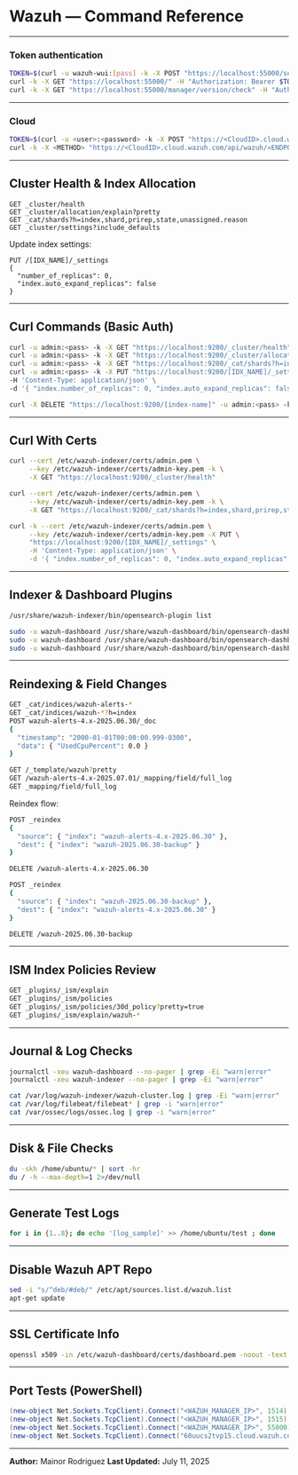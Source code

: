 # Wazuh — Command Reference

---

### Token authentication

```bash
TOKEN=$(curl -u wazuh-wui:[pass] -k -X POST "https://localhost:55000/security/user/authenticate?raw=true")
curl -k -X GET "https://localhost:55000/" -H "Authorization: Bearer $TOKEN"
curl -k -X GET "https://localhost:55000/manager/version/check" -H "Authorization: Bearer $TOKEN"
````

---

### Cloud

```bash
TOKEN=$(curl -u <user>:<password> -k -X POST "https://<CloudID>.cloud.wazuh.com/api/wazuh/security/user/authenticate?raw=true")
curl -k -X <METHOD> "https://<CloudID>.cloud.wazuh.com/api/wazuh/<ENDPOINT>" -H "Authorization: Bearer $TOKEN"
```

---

## Cluster Health & Index Allocation

```http
GET _cluster/health
GET _cluster/allocation/explain?pretty
GET _cat/shards?h=index,shard,prirep,state,unassigned.reason
GET _cluster/settings?include_defaults
```

Update index settings:

```http
PUT /[IDX_NAME]/_settings
{
  "number_of_replicas": 0,
  "index.auto_expand_replicas": false
}
```

---

## Curl Commands (Basic Auth)

```bash
curl -u admin:<pass> -k -X GET "https://localhost:9200/_cluster/health"
curl -u admin:<pass> -k -X GET "https://localhost:9200/_cluster/allocation/explain?pretty"
curl -u admin:<pass> -k -X GET "https://localhost:9200/_cat/shards?h=index,shard,prirep,state,unassigned.reason"
curl -u admin:<pass> -k -X PUT "https://localhost:9200/[IDX_NAME]/_settings" \
-H 'Content-Type: application/json' \
-d '{ "index.number_of_replicas": 0, "index.auto_expand_replicas": false }'

curl -X DELETE "https://localhost:9200/[index-name]" -u admin:<pass> -k
```

---

## Curl With Certs

```bash
curl --cert /etc/wazuh-indexer/certs/admin.pem \
     --key /etc/wazuh-indexer/certs/admin-key.pem -k \
     -X GET "https://localhost:9200/_cluster/health"

curl --cert /etc/wazuh-indexer/certs/admin.pem \
     --key /etc/wazuh-indexer/certs/admin-key.pem -k \
     -X GET "https://localhost:9200/_cat/shards?h=index,shard,prirep,state,unassigned.reason"

curl -k --cert /etc/wazuh-indexer/certs/admin.pem \
     --key /etc/wazuh-indexer/certs/admin-key.pem -X PUT \
     "https://localhost:9200/[IDX_NAME]/_settings" \
     -H 'Content-Type: application/json' \
     -d '{ "index.number_of_replicas": 0, "index.auto_expand_replicas": false }'
```

---

## Indexer & Dashboard Plugins

```bash
/usr/share/wazuh-indexer/bin/opensearch-plugin list

sudo -u wazuh-dashboard /usr/share/wazuh-dashboard/bin/opensearch-dashboards-plugin list
sudo -u wazuh-dashboard /usr/share/wazuh-dashboard/bin/opensearch-dashboards-plugin remove <PLUGIN_NAME>
sudo -u wazuh-dashboard /usr/share/wazuh-dashboard/bin/opensearch-dashboards-plugin install <PLUGIN_NAME>
```

---

## Reindexing & Field Changes

```bash
GET _cat/indices/wazuh-alerts-*
GET _cat/indices/wazuh-*?h=index
POST wazuh-alerts-4.x-2025.06.30/_doc
{
  "timestamp": "2000-01-01T00:00:00.999-0300",
  "data": { "UsedCpuPercent": 0.0 }
}
```

```bash
GET /_template/wazuh?pretty
GET /wazuh-alerts-4.x-2025.07.01/_mapping/field/full_log
GET _mapping/field/full_log
```

Reindex flow:

```bash
POST _reindex
{
  "source": { "index": "wazuh-alerts-4.x-2025.06.30" },
  "dest": { "index": "wazuh-2025.06.30-backup" }
}

DELETE /wazuh-alerts-4.x-2025.06.30

POST _reindex
{
  "source": { "index": "wazuh-2025.06.30-backup" },
  "dest": { "index": "wazuh-alerts-4.x-2025.06.30" }
}

DELETE /wazuh-2025.06.30-backup
```

---

## ISM Index Policies Review

```bash
GET _plugins/_ism/explain
GET _plugins/_ism/policies
GET _plugins/_ism/policies/30d_policy?pretty=true
GET _plugins/_ism/explain/wazuh-*
```

---

## Journal & Log Checks

```bash
journalctl -xeu wazuh-dashboard --no-pager | grep -Ei "warn|error"
journalctl -xeu wazuh-indexer --no-pager | grep -Ei "warn|error"

cat /var/log/wazuh-indexer/wazuh-cluster.log | grep -Ei "warn|error"
cat /var/log/filebeat/filebeat* | grep -i "warn|error"
cat /var/ossec/logs/ossec.log | grep -i "warn|error"
```

---

## Disk & File Checks

```bash
du -skh /home/ubuntu/* | sort -hr
du / -h --max-depth=1 2>/dev/null
```

---

## Generate Test Logs

```bash
for i in {1..8}; do echo '[log_sample]' >> /home/ubuntu/test ; done
```

---

## Disable Wazuh APT Repo

```bash
sed -i "s/^deb/#deb/" /etc/apt/sources.list.d/wazuh.list
apt-get update
```

---

## SSL Certificate Info

```bash
openssl x509 -in /etc/wazuh-dashboard/certs/dashboard.pem -noout -text
```

---

## Port Tests (PowerShell)

```powershell
(new-object Net.Sockets.TcpClient).Connect("<WAZUH_MANAGER_IP>", 1514)
(new-object Net.Sockets.TcpClient).Connect("<WAZUH_MANAGER_IP>", 1515)
(new-object Net.Sockets.TcpClient).Connect("<WAZUH_MANAGER_IP>", 55000)
(new-object Net.Sockets.TcpClient).Connect("60uucs2tvp15.cloud.wazuh.com", 1514)
```

---

**Author:** Mainor Rodriguez
**Last Updated:** July 11, 2025


